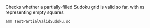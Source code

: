 Checks whether a partially-filled Sudoku grid is valid so far, with `0`s
representing empty squares

```bash
amm TestPartialValidSudoku.sc
```
